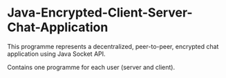 # Java-Encrypted-Client-Server-Chat-Application
This programme represents a decentralized, peer-to-peer, encrypted chat application using Java Socket API. 

Contains one programme for each user (server and client).
